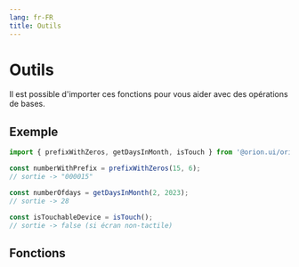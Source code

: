 ```yaml
---
lang: fr-FR
title: Outils
---
```


# Outils

Il est possible d'importer ces fonctions pour vous aider avec des opérations de bases.

## Exemple

```ts
import { prefixWithZeros, getDaysInMonth, isTouch } from '@orion.ui/orion';

const numberWithPrefix = prefixWithZeros(15, 6);
// sortie -> "000015"

const numberOfdays = getDaysInMonth(2, 2023);
// sortie -> 28

const isTouchableDevice = isTouch();
// sortie -> false (si écran non-tactile)
```

## Fonctions

<service-preview :tools=true />

